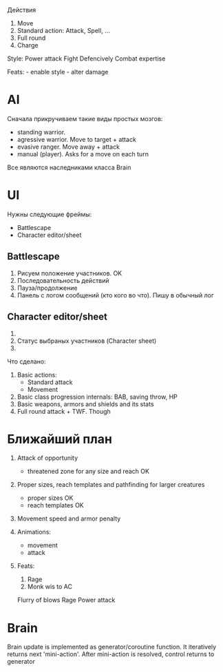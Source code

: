 Действия

1. Move
2. Standard action: Attack, Spell, ...
3. Full round
4. Charge


Style:
	Power attack
	Fight Defencively
	Combat expertise

Feats:
	- enable style
	- alter damage



# AI #

Сначала прикручиваем такие виды простых мозгов:

- standing warrior. 
- agressive warrior. Move to target + attack
- evasive ranger. Move away + attack
- manual (player). Asks for a move on each turn

Все являются наследниками класса Brain

# UI #

Нужны следующие фреймы:
- Battlescape
- Character editor/sheet

## Battlescape ##

1. Рисуем положение участников. OK
2. Последовательность действий
3. Пауза/продолжение
4. Панель с логом сообщений (кто кого во что). Пишу в обычный лог

## Character editor/sheet ##

1.
2. Статус выбраных участников (Character sheet)
3. 

Что сделано:

1. Basic actions:
    - Standard attack
    - Movement
1. Basic class progression internals: BAB, saving throw, HP
1. Basic weapons, armors and shields and its stats
1. Full round attack + TWF. Though

# Ближайший план #

1. Attack of opportunity
    - threatened zone for any size and reach    OK
1. Proper sizes, reach templates and pathfinding for larger creatures
    - proper sizes        OK
    - reach templates     OK
1. Movement speed and armor penalty
1. Animations:
    - movement
    - attack
1. Feats:
    1. Rage
    1. Monk wis to AC

    Flurry of blows
    Rage
    Power attack



# Brain #

Brain update is implemented as generator/coroutine function. It iteratively returns next 'mini-action'. After mini-action is resolved, control returns to generator

